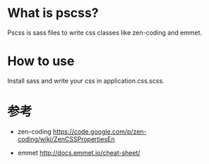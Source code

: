 # What is pscss?

Pscss is sass files to write css classes like zen-coding and emmet.

# How to use

Install sass and write your css in application.css.scss.

# 参考
* zen-coding
https://code.google.com/p/zen-coding/wiki/ZenCSSPropertiesEn

* emmet
http://docs.emmet.io/cheat-sheet/
